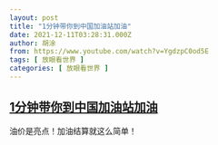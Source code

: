 ```yaml
---
layout: post
title: "1分钟带你到中国加油站加油"
date: 2021-12-11T03:28:31.000Z
author: 胡涂
from: https://www.youtube.com/watch?v=YgdzpC0od5E
tags: [ 放眼看世界 ]
categories: [ 放眼看世界 ]
---
```

<!--1639193311000-->
[1分钟带你到中国加油站加油](https://www.youtube.com/watch?v=YgdzpC0od5E)
------

<div>
油价是亮点！加油结算就这么简单！
</div>
